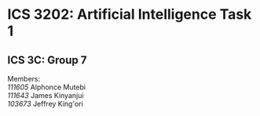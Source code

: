 # ICS 3202: Artificial Intelligence Task 1
## ICS 3C: Group 7
Members:<br>
*111605* Alphonce Mutebi<br>
*111643* James Kinyanjui<br>
*103673* Jeffrey King'ori<br>

